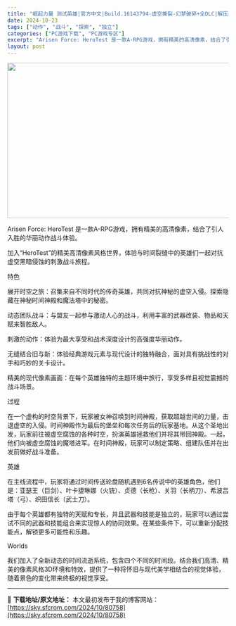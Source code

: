 ```yaml
---
title: "崛起力量 测试英雄|官方中文|Build.16143794-虚空撕裂-幻梦破碎+全DLC|解压即撸|"
date: 2024-10-23
tags: ["动作", "战斗", "探索", "独立"]
categories: ["PC游戏下载", "PC游戏专区"]
excerpt: "Arisen Force: HeroTest 是一款A-RPG游戏，拥有精美的高清像素，结合了引人入胜的华丽动作战斗体验。 加入“HeroTest”的精美高清像素风格世界，体验与时间裂缝中的英雄们一起对抗虚空黑暗侵蚀的刺激战斗旅程。 特色 展开时空之旅：召集来自不同时代的传奇英雄，共同对抗神秘的虚空&hellip;"
layout: post
---
```


<img class="aligncenter size-full wp-image-80706" src="https://sky.sfcrom.com/wp-content/uploads/2024/10/20241023082252100.webp" alt="" width="616" height="353" />

Arisen Force: HeroTest 是一款A-RPG游戏，拥有精美的高清像素，结合了引人入胜的华丽动作战斗体验。

加入“HeroTest”的精美高清像素风格世界，体验与时间裂缝中的英雄们一起对抗虚空黑暗侵蚀的刺激战斗旅程。

特色

展开时空之旅：召集来自不同时代的传奇英雄，共同对抗神秘的虚空入侵。探索隐藏在神秘时间神殿和魔法塔中的秘密。

动态团队战斗：与盟友一起参与激动人心的战斗，利用丰富的武器改装、物品和天赋来智胜敌人。

刺激的动作：体验为最大享受和战术深度设计的高强度华丽动作。

无缝结合旧与新：体验经典游戏元素与现代设计的独特融合，面对具有挑战性的对手和巧妙的关卡设计。

精美的现代像素画面：在每个英雄独特的主题环境中旅行，享受多样且视觉震撼的战斗场景。

过程

在一个虚构的时空背景下，玩家被女神召唤到时间神殿，获取超越世间的力量，击退虚空的入侵。时间神殿作为最后的堡垒和每次任务后的玩家基地。从这个圣地出发，玩家前往被虚空腐蚀的各种时空，扮演英雄拯救他们并将其带回神殿。一起，他们向被虚空腐蚀的魔塔进军。在时间神殿，玩家可以制定策略、组建队伍并在出发前做好战斗准备。

英雄

在主线流程中，玩家将通过时间传送轮盘随机遇到6名传说中的英雄角色，他们是：亚瑟王（巨剑）、叶卡捷琳娜（火铳）、贞德（长枪）、关羽（长柄刀）、希波吕塔（弓）、织田信长（武士刀）。

由于每个英雄都有独特的天赋和专长，并且武器和技能是独立的，玩家可以通过尝试不同的武器和技能组合来实现惊人的协同效果。在某些条件下，可以重新分配技能点，解锁更多可能性和乐趣。

Worlds

我们加入了全新动态的时间流逝系统，包含四个不同的时间段。结合我们高清、精美的像素风格3D环境和特效，提供了一种将怀旧与现代美学相结合的视觉体验，随着景色的变化带来终极的视觉享受。

---
📖 **下载地址/原文地址：** 本文最初发布于我的博客网站：[https://sky.sfcrom.com/2024/10/80758](https://sky.sfcrom.com/2024/10/80758)
